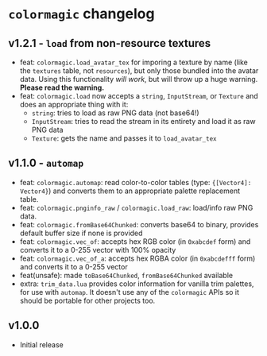 # `colormagic` changelog

## v1.2.1 - `load` from non-resource textures
* feat: `colormagic.load_avatar_tex` for imporing a texture by name (like the `textures` table, not `resources`), but only those bundled into the avatar data. Using this functionality *will work*, but will throw up a huge warning. **Please read the warning.**
* feat: `colormagic.load` now accepts a `string`, `InputStream`, or `Texture` and does an appropriate thing with it:
    * `string`: tries to load as raw PNG data (not base64!)
    * `InputStream`: tries to read the stream in its entirety and load it as raw PNG data
    * `Texture`: gets the name and passes it to `load_avatar_tex`

## v1.1.0 - `automap`
* feat: `colormagic.automap`: read color-to-color tables (type: `{[Vector4]: Vector4}`) and converts them to an appropriate palette replacement table.
* feat: `colormagic.pnginfo_raw` / `colormagic.load_raw`: load/info raw PNG data.
* feat: `colormagic.fromBase64Chunked`: converts base64 to binary, provides default buffer size if none is provided
* feat: `colormagic.vec_of`: accepts hex RGB color (in `0xabcdef` form) and converts it to a 0-255 vector with 100% opacity
* feat: `colormagic.vec_of_a`: accepts hex RGBA color (in `0xabcdefff` form) and converts it to a 0-255 vector
* feat(unsafe): made `toBase64Chunked`, `fromBase64Chunked` available
* extra: `trim_data.lua` provides color information for vanilla trim palettes, for use with `automap`. It doesn't use any of the `colormagic` APIs so it should be portable for other projects too.

## v1.0.0
* Initial release